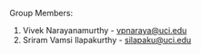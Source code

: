 Group Members:
1. Vivek Narayanamurthy - vpnaraya@uci.edu
2. Sriram Vamsi Ilapakurthy - silapaku@uci.edu
